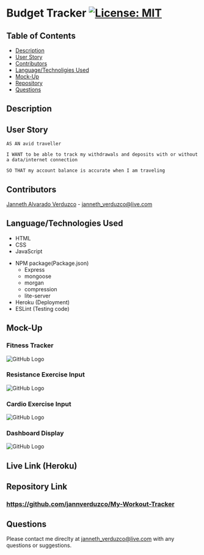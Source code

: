 # Budget Tracker [![License: MIT](https://img.shields.io/badge/License-MIT-yellow.svg)](https://opensource.org/licenses/MIT)

## Table of Contents
  * [Description](#Description)
  * [User Story](#User-Story)
  * [Contributors](#Contributors)
  * [Language/Technoligies Used](#Language/Technologies-Used)
  * [Mock-Up](#Mock-Up)    
  * [Repository](#Repository-Link)
  * [Questions](#Questions)


## Description 



## User Story
```
AS AN avid traveller

I WANT to be able to track my withdrawals and deposits with or without a data/internet connection

SO THAT my account balance is accurate when I am traveling
```
## Contributors
 [Janneth Alvarado Verduzco](https://github.com/jannverduzco) - janneth_verduzco@live.com


## Language/Technologies Used
* HTML
* CSS
* JavaScript
<!-- * jQuery -->
* NPM package(Package.json)
   * Express
   * mongoose
   * morgan
   * compression
   * lite-server
* Heroku (Deployment)
* ESLint (Testing code)

## Mock-Up 

### Fitness Tracker
![GitHub Logo](images/)

### Resistance Exercise Input
![GitHub Logo](images/)

### Cardio Exercise Input
![GitHub Logo](images/)

### Dashboard Display
![GitHub Logo](images/)


## Live Link (Heroku)
### 

## Repository Link
### https://github.com/jannverduzco/My-Workout-Tracker

 ## Questions
 Please contact me direclty at [janneth_verduzco@live.com](janneth_verduzco@live.com) with any questions or suggestions.